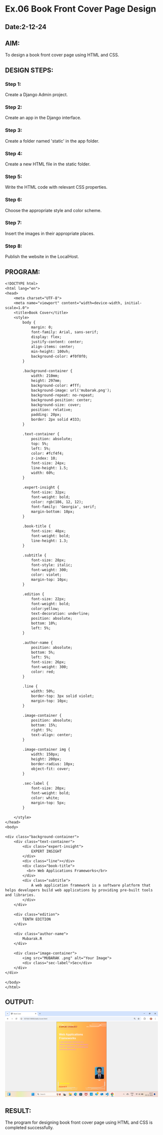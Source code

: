 # Ex.06 Book Front Cover Page Design
## Date:2-12-24

## AIM:
To design a book front cover page using HTML and CSS.

## DESIGN STEPS:

### Step 1:
Create a Django Admin project.

### Step 2:
Create an app in the Django interface.

### Step 3:
Create a folder named 'static' in the app folder.

### Step 4:
Create a new HTML file in the static folder.

### Step 5:
Write the HTML code with relevant CSS properties.

### Step 6:
Choose the appropriate style and color scheme.

### Step 7:
Insert the images in their appropriate places.

### Step 8:
Publish the website in the LocalHost.

## PROGRAM:
```
<!DOCTYPE html>
<html lang="en">
<head>
    <meta charset="UTF-8">
    <meta name="viewport" content="width=device-width, initial-scale=1.0">
    <title>Book Cover</title>
    <style>
        body {
            margin: 0;
            font-family: Arial, sans-serif;
            display: flex;
            justify-content: center;
            align-items: center;
            min-height: 100vh;
            background-color: #f0f0f0;
        }

        .background-container {
            width: 210mm;
            height: 297mm;
            background-color: #fff;
            background-image: url('mubarak.png');
            background-repeat: no-repeat;
            background-position: center;
            background-size: cover;
            position: relative;
            padding: 20px;
            border: 2px solid #333;
        }

        .text-container {
            position: absolute;
            top: 5%; 
            left: 5%;
            color: #fcf4f4;
            z-index: 10;
            font-size: 24px;
            line-height: 1.5;
            width: 60%; 
        }

        .expert-insight {
            font-size: 32px;
            font-weight: bold;
            color: rgb(186, 12, 12);
            font-family: 'Georgia', serif;
            margin-bottom: 10px;
        }

        .book-title {
            font-size: 48px;
            font-weight: bold;
            line-height: 1.3;
        }

        .subtitle {
            font-size: 28px;
            font-style: italic;
            font-weight: 300;
            color: violet;
            margin-top: 10px;
        }

        .edition {
            font-size: 22px;
            font-weight: bold;
            color:yellow;
            text-decoration: underline;
            position: absolute;
            bottom: 10%;
            left: 5%;
        }

        .author-name {
            position: absolute;
            bottom: 5%;
            left: 5%;
            font-size: 26px;
            font-weight: 300;
            color: red; 
        }

        .line {
            width: 50%; 
            border-top: 3px solid violet; 
            margin-top: 10px;
        }

        .image-container {
            position: absolute;
            bottom: 15%;
            right: 5%;
            text-align: center; 
        }

        .image-container img {
            width: 150px;
            height: 200px;
            border-radius: 10px;
            object-fit: cover;
        }

        .sec-label {
            font-size: 20px;
            font-weight: bold;
            color: white;
            margin-top: 5px; 
        }

    </style>
</head>
<body>

<div class="background-container">
    <div class="text-container">
        <div class="expert-insight">
            EXPERT INSIGHT
        </div>
        <div class="line"></div> 
        <div class="book-title">
          <br> Web Applications Frameworks</br>
        </div>
        <div class="subtitle">
            A web application framework is a software platform that helps developers build web applications by providing pre-built tools and libraries. 
        </div>
    </div>

    <div class="edition">
        TENTH EDITION 
    </div>

    <div class="author-name">
        Mubarak.R
    </div>

    <div class="image-container">
        <img src="MUBARAK .png" alt="Your Image">
        <div class="sec-label">Sec</div>
    </div>
</div>

</body>
</html>
```


## OUTPUT:
![alt text](bookpage.png)

## RESULT:
The program for designing book front cover page using HTML and CSS is completed successfully.
